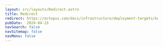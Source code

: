 ```yaml
---
layout: src/layouts/Redirect.astro
title: Redirect
redirect: https://octopus.com/docs/infrastructure/deployment-targets/kubernetes/kubernetes-target/rancher
pubDate:  2024-04-23
navSearch: false
navSitemap: false
navMenu: false
---
```

